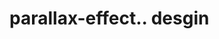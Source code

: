 # parallax-effect.. desgin                                                                                                                                                                                                                                                                                                                                                                                                                                                                                  
